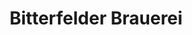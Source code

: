 ---
title: "Bitterfelder Brauerei"
url: /bitterfeld-wolfen/bitterfelder-brauerei/
shop: Getränke
---
